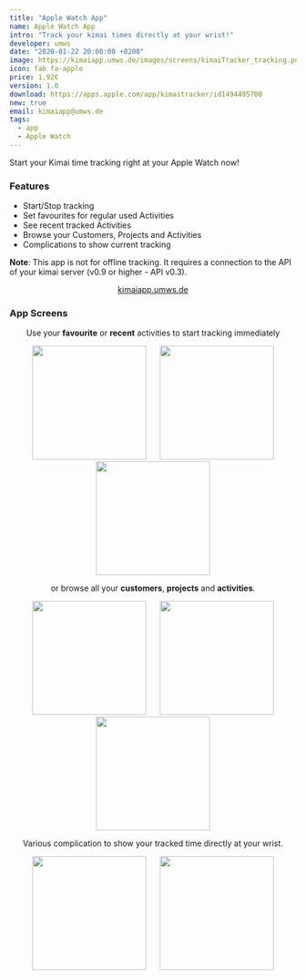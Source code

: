 ```yaml
---
title: "Apple Watch App"
name: Apple Watch App
intro: "Track your kimai times directly at your wrist!"
developer: umws
date: "2020-01-22 20:00:00 +0200"
image: https://kimaiapp.umws.de/images/screens/kimaiTracker_tracking.png
icon: fab fa-apple
price: 1,92€
version: 1.0
download: https://apps.apple.com/app/kimaitracker/id1494495700
new: true
email: kimaiapp@umws.de
tags:
  - app
  - Apple Watch
---
```


Start your Kimai time tracking right at your Apple Watch now!

### Features

* Start/Stop tracking
* Set favourites for regular used Activities
* See recent tracked Activities
* Browse your Customers, Projects and Activities
* Complications to show current tracking


**Note**:
This app is not for offline tracking. It requires a connection to the API of your kimai server (v0.9 or higher - API v0.3).

<p style="text-align:center"><a href="https://kimaiapp.umws.de">kimaiapp.umws.de</a></p>

### App Screens

<p style="text-align:center">Use your <strong>favourite</strong> or <strong>recent</strong> activities to start tracking immediately</p>
<p style="text-align:center">
    <img src="https://kimaiapp.umws.de//images/screens/kimaiTracker_favourites.png" width="200" style="margin:0 10px">
    <img src="https://kimaiapp.umws.de//images/screens/kimaiTracker_start_tracking.png" width="200" style="margin:0 10px">
    <img src="https://kimaiapp.umws.de//images/screens/kimaiTracker_tracking.png" width="200" style="margin:0 10px">
</p>    
<p style="text-align:center">or browse all your <strong>customers</strong>, <strong>projects</strong> and <strong>activities</strong>.</p>
<p style="text-align:center">
    <img src="https://kimaiapp.umws.de//images/screens/kimaiTracker_customers.png" width="200" style="margin:0 10px">
    <img src="https://kimaiapp.umws.de//images/screens/kimaiTracker_projects.png" width="200" style="margin:0 10px">
    <img src="https://kimaiapp.umws.de//images/screens/kimaiTracker_activities.png" width="200" style="margin:0 10px">
</p>
<p style="text-align:center">Various complication to show your tracked time directly at your wrist.</p>
<p style="text-align:center">
    <img src="https://kimaiapp.umws.de//images/screens/kimaiTracker_complication_1.png" width="200" style="margin:0 10px">
    <img src="https://kimaiapp.umws.de//images/screens/kimaiTracker_complication_2.png" width="200" style="margin:0 10px">
</p>
<p>
